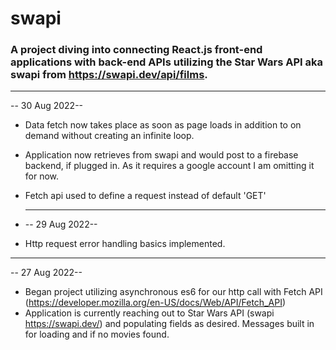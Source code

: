 # swapi

### A project diving into connecting React.js front-end applications with back-end APIs utilizing the Star Wars API aka swapi from https://swapi.dev/api/films.

---

-- 30 Aug 2022--

- Data fetch now takes place as soon as page loads in addition to on demand without creating an infinite loop.

- Application now retrieves from swapi and would post to a firebase backend, if plugged in. As it requires a google account I am omitting it for now.
- Fetch api used to define a request instead of default 'GET'
- ***

  -- 29 Aug 2022--

- Http request error handling basics implemented.

---

-- 27 Aug 2022--

- Began project utilizing asynchronous es6 for our http call with Fetch API
  (https://developer.mozilla.org/en-US/docs/Web/API/Fetch_API)
- Application is currently reaching out to Star Wars API (swapi https://swapi.dev/) and populating fields as desired. Messages built in for loading and if no movies found.
